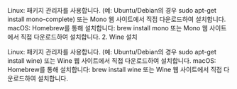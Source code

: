 Linux:
패키지 관리자를 사용합니다. (예: Ubuntu/Debian의 경우 sudo apt-get install mono-complete)
또는 Mono 웹 사이트에서 직접 다운로드하여 설치합니다.
macOS:
Homebrew를 통해 설치합니다: brew install mono
또는 Mono 웹 사이트에서 직접 다운로드하여 설치합니다.
2. Wine 설치

Linux:
패키지 관리자를 사용합니다. (예: Ubuntu/Debian의 경우 sudo apt-get install wine)
또는 Wine 웹 사이트에서 직접 다운로드하여 설치합니다.
macOS:
Homebrew를 통해 설치합니다: brew install wine
또는 Wine 웹 사이트에서 직접 다운로드하여 설치합니다.